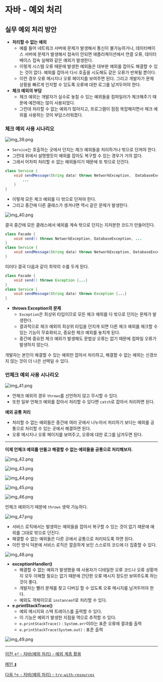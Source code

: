 # 자바 - 예외 처리

## 실무 예외 처리 방안

- **처리할 수 없는 예외**
  - 예를 들어 네트워크 서버에 문제가 발생해서 통신이 불가능하거나, 데이터베이스 서버에 문제가 발생해서 접속이 안되면
    애플리케이션에서 연결 오류, 데이터베이스 접속 실패와 같은 예외가 발생한다.
  - 이렇게 시스템 오류 때문에 발생한 예외들은 대부분 예외를 잡아도 해결할 수 있는 것이 없다. 예외를 잡아서 다시 호출을 시도해도 같은 오류가 반복될 뿐이다.
  - 이런 경우 오류 메시지나 오류 페이지를 보여주면 된다. 그리고 개발자가 문제 상황을 빠르게 인지할 수 있도록 오류에 대한 로그를 남겨두어야 한다.
- **체크 예외의 부담**
  - 체크 예외는 개발자가 실수로 놓칠 수 있는 예외들을 컴파일러가 체크해주기 때문에 예전에는 많이 사용되었다.
  - 그런데 처리할 수 없는 예외가 많아지고, 프로그램이 점점 복잡해지면서 체크 예외를 사용하는 것이 부담스러워졌다.

### 체크 예외 사용 시나리오

![img_39.png](image/img_39.png)

- `Service`는 호출하는 곳에서 던지는 체크 예외들을 처리하거나 밖으로 던져야 한다.
- 그런데 위에서 설명했듯이 예외를 잡아도 복구할 수 있는 경우가 거의 없다.
- 그래서 어차피 처리할 수 없는 예외들이기 때문에 또 밖으로 던진다.

```java
class Service {
    void sendMessage(String data) throws NetworkException,  DatabaseException, ...{
        ... 
    }
}
```

- 이렇게 모든 체크 예외를 다 밖으로 던져야 한다.
- 그리고 중간에 다른 클래스가 생겨나면 역시 같은 문제가 발생한다.

![img_40.png](image/img_40.png)

결국 중간에 모든 클래스에서 예외를 계속 밖으로 던지는 지저분한 코드가 만들어진다.

```java
class Facade {
    void send() throws NetworkException, DatabaseException, ... 
}
class Service {
    void sendMessage(String data) throws NetworkException, DatabaseException, ...
}
```

이러다 결국 다음과 같이 최악의 수를 두게 된다.

```java
class Facade {
    void send() throws Exception {...}
}
class Service {
    void sendMessage(String data) throws Exception {...}
}
```

- **throws Exception의 문제**
  - `Exception`은 최상위 타입이므로 모든 체크 예외를 다 밖으로 던지는 문제가 발생한다.
  - 결과적으로 체크 예외의 최상위 타입을 던지게 되면 다른 체크 예외를 체크할 수 있는 기능이 무효화되고, 중요한 체크 예외를 놓치게 된다.
  - 중간에 중요한 체크 예외가 발생해도 문법상 오류는 없기 때문에 컴파일 오류가 발생하지 않는다.

개발자는 본인이 해결할 수 있는 예외만 잡아서 처리하고, 해결할 수 없는 예외는 신경쓰지 않는 것이 더 나은 선택일 수 있다.

### 언체크 예외 사용 시나리오

![img_41.png](image/img_41.png)

- 언체크 예외의 경우 `throws`를 선언하지 않고 무시할 수 있다.
- 또한 일부 언체크 예외를 잡아서 처리할 수 있다면 `catch`로 잡아서 처리하면 된다.

**예외 공통 처리**
- 처리할 수 없는 예외들은 중간에 여러 곳에서 나누어서 처리하기 보다는 예외를 공통으로 처리할 수 있는 곳에서 해결하면 된다.
- 오류 메시지나 오류 페이지를 보여주고, 오류에 대한 로그를 남겨두면 된다.

---

**이제 언체크 예외를 만들고 해결할 수 없는 예외들을 공통으로 처리해보자.**

![img_42.png](image/img_42.png)

![img_43.png](image/img_43.png)

![img_44.png](image/img_44.png)

![img_45.png](image/img_45.png)

![img_46.png](image/img_46.png)

언체크 예외이기 때문에 `throws` 생략 가능하다.

![img_47.png](image/img_47.png)

- 서비스 로직에서는 발생하는 예외들을 잡아서 복구할 수 있는 것이 없기 때문에 예외를 그대로 밖으로 던진다.
- 해결할 수 없는 예외들은 다른 곳에서 공통으로 처리되도록 하면 된다.
- 이런 방식 덕분에 서비스 로직은 깔끔하게 보인 스스로의 코드에 더 집중할 수 있다.

![img_48.png](image/img_48.png)


- **exceptionHandler()**
    - 해결할 수 없는 예외가 발생했을 때 사용자가 디테일한 오류 코드나 오류 상황까지 모두 이해할 필요는 없기 때문에 간단한 오류 메시지 정도만 보여주도록 하는 것이 좋다.
    - 개발자는 빨리 문제를 찾고 디버깅 할 수 있도록 오류 메시지를 남겨두어야 한다.
  - 예외도 객체이므로 `instanceof`로 처리할 수 있다.
- **e.printStackTrace()**
    - 예외 메시지와 스택 트레이스를 출력할 수 있다.
    - 이 기능은 예외가 발생한 지점을 역으로 추적할 수 있다.
  - `e.printStackTrace()` : `System.err`이라는 표준 오류에 결과를 출력
  - `e.printStackTrace(System.out)` : 표준 출력

![img_49.png](image/img_49.png)

---

[이전 ↩️ - 자바(예외 처리) - 예외 계층 활용]()

[메인 ⏫](https://github.com/genesis12345678/TIL/blob/main/Java/mid_1/Main.md)

[다음 ↪️ - 자바(예외 처리) - `try-with-resources`]()